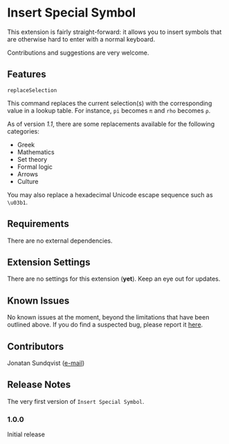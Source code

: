 # Insert Special Symbol

This extension is fairly straight-forward: it allows you to insert symbols that are otherwise hard to enter with a normal keyboard.

Contributions and suggestions are very welcome.

## Features

```replaceSelection```

This command replaces the current selection(s) with the corresponding value in a lookup table.
For instance, `pi` becomes `π` and `rho` becomes `ρ`.

As of version *1.1*, there are some replacements available for the following categories:
- Greek
- Mathematics
- Set theory
- Formal logic
- Arrows
- Culture

You may also replace a hexadecimal Unicode escape sequence such as `\u03b1`.

<!--
TODO: Add animation

> Tip: Many popular extensions utilize animations. This is an excellent way to show off your extension! We recommend short, focused animations that are easy to follow.
-->

## Requirements

There are no external dependencies.

## Extension Settings

There are no settings for this extension (__yet__). Keep an eye out for updates.

<!--
* `myExtension.enable`: enable/disable this extension
* `myExtension.thing`: set to `blah` to do something
-->

## Known Issues

No known issues at the moment, beyond the limitations that have been outlined above.
If you do find a suspected bug, please report it [here](https://github.com/editor-extensions/vscode-insert-special-symbol/issues/new).

## Contributors

Jonatan Sundqvist ([e-mail](mailto:jonatanhsundqvist@gmail.com))

## Release Notes

The very first version of `Insert Special Symbol`.

### 1.0.0

Initial release

###